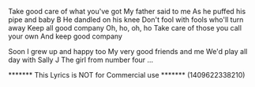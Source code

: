 Take good care of what you've got
My father said to me
As he puffed his pipe and baby B
He dandled on his knee
Don't fool with fools who'll turn away
Keep all good company
Oh, ho, oh, ho
Take care of those you call your own
And keep good company

Soon I grew up and happy too
My very good friends and me
We'd play all day with Sally J
The girl from number four
...

******* This Lyrics is NOT for Commercial use *******
(1409622338210)